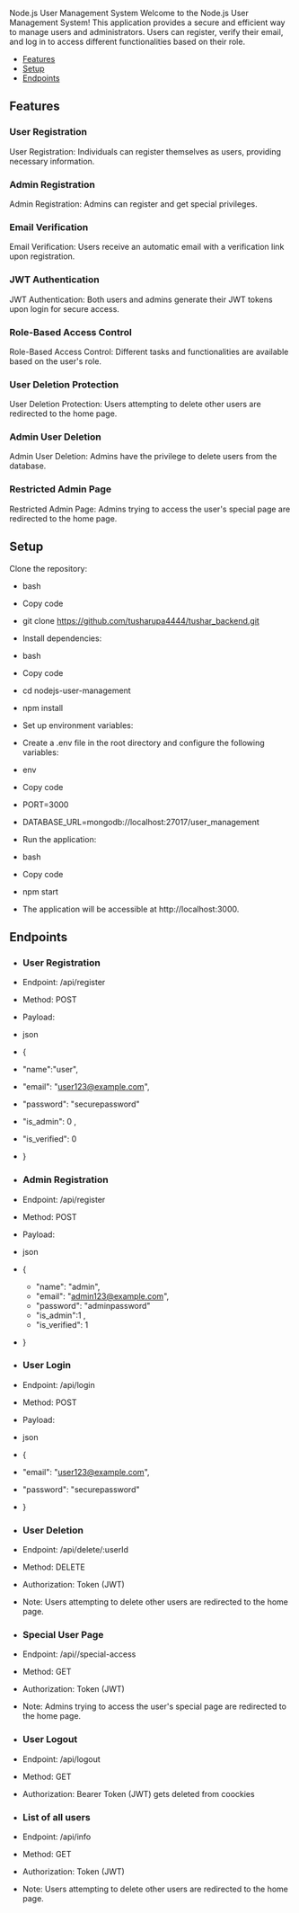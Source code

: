 
Node.js User Management System
Welcome to the Node.js User Management System! This application provides a secure and efficient way to manage users and administrators. Users can register, verify their email, and log in to access different functionalities based on their role.

- [Features](#features)
- [Setup](#setup)
- [Endpoints](#endpoints)

## Features

### User Registration
User Registration: Individuals can register themselves as users, providing necessary information.

### Admin Registration
Admin Registration: Admins can register and get special privileges.

### Email Verification
Email Verification: Users receive an automatic email with a verification link upon registration.

### JWT Authentication
JWT Authentication: Both users and admins generate their JWT tokens upon login for secure access.

### Role-Based Access Control
Role-Based Access Control: Different tasks and functionalities are available based on the user's role.

### User Deletion Protection
User Deletion Protection: Users attempting to delete other users are redirected to the home page.

### Admin User Deletion
Admin User Deletion: Admins have the privilege to delete users from the database.

### Restricted Admin Page
Restricted Admin Page: Admins trying to access the user's special page are redirected to the home page.



## Setup
Clone the repository:

- bash
- Copy code
- git clone https://github.com/tusharupa4444/tushar_backend.git
- Install dependencies:

- bash
- Copy code
- cd nodejs-user-management
- npm install
- Set up environment variables:

- Create a .env file in the root directory and configure the following variables:

- env
- Copy code
- PORT=3000
- DATABASE_URL=mongodb://localhost:27017/user_management


- Run the application:

- bash
- Copy code
- npm start
- The application will be accessible at http://localhost:3000.


## Endpoints


- ### User Registration
- Endpoint: /api/register
- Method: POST
- Payload:
- json
- {
 - "name":"user",  
 - "email": "user123@example.com",
 - "password": "securepassword"
 - "is_admin": 0 ,
 - "is_verified": 0
- }


- ### Admin Registration
- Endpoint: /api/register
- Method: POST
- Payload:
- json
- {
  - "name": "admin",
  - "email": "admin123@example.com",
  - "password": "adminpassword"
  - "is_admin":1 ,
  - "is_verified": 1
- }


- ### User Login
- Endpoint: /api/login
- Method: POST
- Payload:
- json
- {
-  "email": "user123@example.com",
-  "password": "securepassword"
- }




- ### User Deletion
- Endpoint: /api/delete/:userId
- Method: DELETE
- Authorization:  Token (JWT)
- Note: Users attempting to delete other users are redirected to the home page.

- ### Special User Page
- Endpoint: /api//special-access
- Method: GET
- Authorization:  Token (JWT)
- Note: Admins trying to access the user's special page are redirected to the home page.


- ### User Logout 
- Endpoint: /api/logout
- Method: GET
- Authorization: Bearer Token (JWT) gets deleted from coockies

- ### List of all users
- Endpoint: /api/info
- Method: GET
- Authorization: Token (JWT)
- Note: Users attempting to delete other users are redirected to the home page.